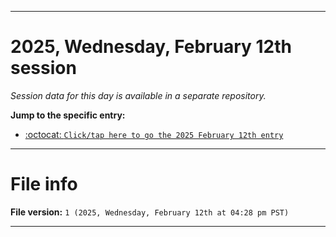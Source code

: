 
***

# 2025, Wednesday, February 12th session

_Session data for this day is available in a separate repository._

**Jump to the specific entry:**

- [:octocat: `Click/tap here to go the 2025 February 12th entry`](https://github.com/seanpm2001/SeansLifeArchive_Images_TinyTower_Y2025/tree/SeansLifeArchive_Images_TinyTower_Y2025_Main-dev/2025/02_February/12/)

***

# File info

**File version:** `1 (2025, Wednesday, February 12th at 04:28 pm PST)`

***
